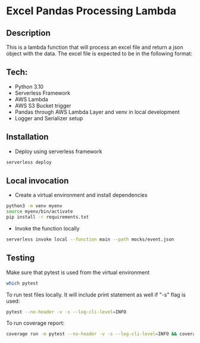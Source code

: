 # Excel Pandas Processing Lambda

## Description

This is a lambda function that will process an excel file and return a json object with the data. The excel file is expected to be in the following format:

## Tech:

- Python 3.10
- Serverless Framework
- AWS Lambda
- AWS S3 Bucket trigger
- Pandas through AWS Lambda Layer and venv in local development
- Logger and Serializer setup

## Installation

- Deploy using serverless framework

```bash
serverless deploy
```

## Local invocation

- Create a virtual environment and install dependencies

```bash
python3 -m venv myenv
source myenv/bin/activate
pip install -r requirements.txt
```

- Invoke the function locally

```bash
serverless invoke local --function main --path mocks/event.json
```

## Testing

Make sure that pytest is used from the virtual environment

```bash
which pytest
```

To run test files locally. It will include print statement as well if "-s" flag is used:

```bash
pytest --no-header -v -s --log-cli-level=INFO
```

To run coverage report:

```bash
coverage run -m pytest --no-header -v -s --log-cli-level=INFO && coverage report -m
```
